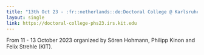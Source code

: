 ```yaml
---
title: "13th Oct 23 - :fr::netherlands::de:Doctoral College @ Karlsruhe Intitute of Technology (KIT)"
layout: single
link: https://doctoral-college-phs23.irs.kit.edu
---
```

From 11 - 13 October 2023 organized by Sören Hohmann, Philipp Kinon and Felix Strehle (KIT).
